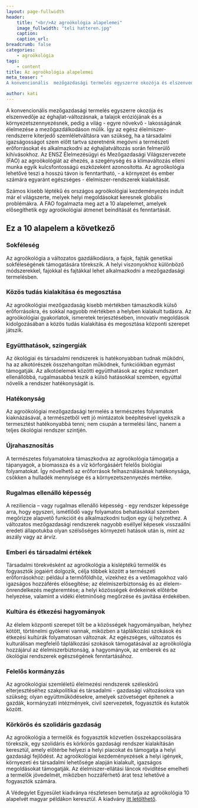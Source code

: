 ```yaml
---
layout: page-fullwidth
header: 
    title: "<br/>Az agroökológia alapelemei"
    image_fullwidth: "teli hatteren.jpg"
    caption:
    caption_url: 
breadcrumb: false
categories:
    - agroökológia
tags:
    - content
title: Az agroökológia alapelemei
meta_teaser: "
A konvencionális  mezőgazdasági termelés egyszerre okozója és elszenvedője az éghajlat-változásnak, a talajok eróziójának és a környezetszennyezésnek, pedig a világ - egyre növekvő - lakosságának élelmezése a mezőgazdálkodáson múlik.  Így az egész élelmiszer-rendszerre kiterjedő szemléletváltásra van  szükség, ha a társadalmi igazságosságot szem előtt tartva szeretnénk megóvni a természeti erőforrásokat és alkalmazkodni az éghajlatváltozás során felmerülő kihívásokhoz. Az ENSZ Élelmezésügyi és Mezőgazdasági Világszervezete (FAO) az agroökológiát az éhezés, a szegénység és a klímaváltozás elleni munka egyik kulcsfontosságú eszközeként azonosította. Az agroökológia lehetővé teszi a  hosszú távon is  fenntartható, - a környezet és ember számára egyaránt egészséges - élelmiszer-rendszerek kialakítását."

author: kati
---
```


A konvencionális  mezőgazdasági termelés egyszerre okozója és elszenvedője az éghajlat-változásnak, a talajok eróziójának és a környezetszennyezésnek, pedig a világ - egyre növekvő - lakosságának élelmezése a mezőgazdálkodáson múlik.  Így az egész élelmiszer-rendszerre kiterjedő szemléletváltásra van  szükség, ha a társadalmi igazságosságot szem előtt tartva szeretnénk megóvni a természeti erőforrásokat és alkalmazkodni az éghajlatváltozás során felmerülő kihívásokhoz. Az ENSZ Élelmezésügyi és Mezőgazdasági Világszervezete (FAO) az agroökológiát az éhezés, a szegénység és a klímaváltozás elleni munka egyik kulcsfontosságú eszközeként azonosította. Az agroökológia lehetővé teszi a  hosszú távon is  fenntartható, - a környezet és ember számára egyaránt egészséges - élelmiszer-rendszerek kialakítását.

Számos kisebb léptékű és  országos agroökológiai kezdeményezés indult már el világszerte, melyek helyi megoldásokat keresnek globális problémákra. 
A FAO fogalmazta meg azt a 10 alapelemet, amelyek   elősegíthetik egy agroökológiai átmenet beindítását és fenntartását. 

## Ez a  10 alapelem a következő

### Sokféleség
Az agroökológia a változatos gazdálkodásra, a fajok, fajták genetikai sokféleségének támogatására törekszik.  A helyi viszonyokhoz különböző módszerekkel, fajokkal és fajtákkal lehet alkalmazkodni a mezőgazdasági termelésben. 

### Közös tudás kialakítása és megosztása
Az agroökológiai mezőgazdaság kisebb mértékben támaszkodik külső erőforrásokra, és sokkal nagyobb mértékben a helyben kialakult tudásra. Az agroökológiai gyakorlatok, ismeretek terjesztésében, innovatív megoldások kidolgozásában a közös tudás kialakítása  és megosztása központi szerepet játszik.

### Együtthatások, szingergiák

Az ökológiai és társadalmi rendszerek is hatékonyabban tudnak működni, ha az alkotórészek összehangoltan működnek, funkcióikban egymást támogatják. Az alkotóelemek közötti együtthatások az egész rendszert ellenállóbbá, rugalmasabbá teszik a külső hatásokkal szemben, egyúttal növelik a rendszer hatékonyságát is. 

### Hatékonyság
Az agroökológiai mezőgazdasági termelés a természetes folyamatok kiaknázásával, a természetből vett jó mintázatok beépítésével igyekszik a termesztést hatékonyabbá tenni; nem csupán a  termelési lánc, hanem a teljes ökológiai rendszer szintjén. 

### Újrahasznosítás
A természetes folyamatokra támaszkodva az agroökológia támogatja a tápanyagok, a biomassza és a víz körforgásáért felelős  biológiai folyamatokat. Így növelhető az erőforrások felhasználásának hatékonysága, csökken a hulladék mennyisége és a környezetszennyezés mértéke. 

### Rugalmas ellenálló képesség
A reziliencia – vagy rugalmas ellenálló képesség - egy rendszer képessége arra, hogy egyszeri, ismétlődő vagy folyamatos behatásokkal szemben megőrizze alapvető funkcióit és alkalmazkodni tudjon egy új helyzethez. A változatos mezőgazdasági rendszerek nagyobb eséllyel képesek visszaállni eredeti állapotukba olyan szélsőséges környezeti hatások után is, mint az aszály vagy  az árvíz.

### Emberi és társadalmi értékek
Társadalmi törekvésként az agroökológia a kisléptékű termelők és fogyasztók jogaiért dolgozik, célja többek között a természeti erőforrásokhoz:  például a termőföldhöz, vizekhez és a vetőmagokhoz való igazságos hozzáférés elősegítése; az élelmiszerbiztonság és az élelem-önrendelkezés megteremtése; a helyi közösségek érdekeinek előtérbe helyezése, valamint a vidéki életminőség megőrzése és javítása érdekében. 

### Kultúra és étkezési hagyományok
Az élelem központi szerepet tölt be a közösségek hagyományaiban, helyhez kötött, történelmi gyökerei vannak, miközben a táplálkozási szokások és étkezési kultúrák folyamatosan változnak.  Az egészséges, változatos és kulturálisan megfelelő táplálkozási szokások támogatásával az agroökológia hozzájárul az élelmiszerbiztonság, a hagyományok, az emberek és az ökológiai rendszerek  egészségének fenntartásához.

### Felelős kormányzás
Az agroökológiai szemléletű élelmezési rendszerek széleskörű elterjesztéséhez szakpolitikai és társadalmi - gazdasági változásokra van szükség; olyan együttműködésekre, amelyek szövetséget építenek a gazdák, kormányzati intézmények, civil szervezetek, fogyasztók és kutatók között.

### Körkörös és szolidáris gazdaság
Az agroökológia a termelők és fogyasztók  közvetlen összekapcsolására törekszik,  egy szolidáris és körkörös gazdasági rendszer kialakításán keresztül, amely előtérbe helyezi a helyi piacokat és támogatja a helyi gazdasági fejlődést. Az agroökológiai kezdeményezések a helyi igények, környezeti és társadalmi lehetősége alapján kialakult, igazságos megoldásokat támogatják. Az élelmiszer-ellátási láncok rövidítése emelheti a termelők jövedelmét, miközben hozzáférhető árat tesz lehetővé a fogyasztók számára.

A Védegylet Egyesület kiadványa részletesen bemutatja az agroökológia 10 alapelvét magyar példákon keresztül. A kiadvány [itt letölthető](/images/Az-Agrookologia_tiz_alapelve.02.16-1.pdf).


